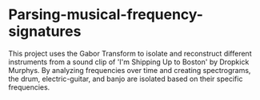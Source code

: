 # Parsing-musical-frequency-signatures
This project uses the Gabor Transform to isolate and reconstruct different instruments from a sound clip of 'I'm Shipping Up to Boston' by Dropkick Murphys. By analyzing frequencies over time and creating spectrograms, the drum, electric-guitar, and banjo are isolated based on their specific frequencies.
